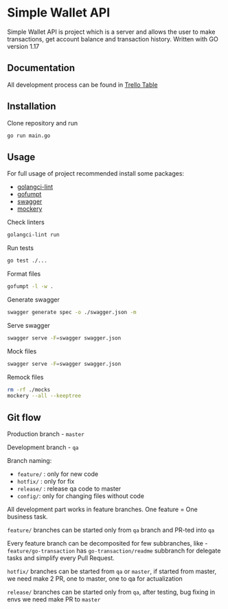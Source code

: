 # Simple Wallet API

Simple Wallet API is project which is a server and allows the user to make transactions, get account balance and transaction history. Written with GO version 1.17
## Documentation
All development process can be found in [Trello Table](https://trello.com/b/0Zzkpg9W/simple-wallet)
## Installation
Clone repository and run
```bash
go run main.go
```

## Usage
For full usage of project recommended install some  packages:
- [golangci-lint](https://github.com/golangci/golangci-lint)
- [gofumpt](https://github.com/mvdan/gofumpt)
- [swagger](https://github.com/go-swagger/go-swagger)
- [mockery](https://github.com/vektra/mockery)

Check linters
```bash
golangci-lint run
```
Run tests
```bash
go test ./...
```
Format files
```bash
gofumpt -l -w .
```
Generate swagger
```bash
swagger generate spec -o ./swagger.json -m
```
Serve swagger
```bash
swagger serve -F=swagger swagger.json
```
Mock files
```bash
swagger serve -F=swagger swagger.json
```
Remock files
```bash
rm -rf ./mocks
mockery --all --keeptree
```

## Git flow
Production branch - ```master```

Development branch - ```qa```

Branch naming:
- ```feature/``` : only for new code
- ```hotfix/``` : only for fix
- ```release/``` : release qa code to master
- ```config/```: only for changing files without code

All development part works in feature branches. One feature = One business task.

```feature/``` branches can be started only from ```qa``` branch and PR-ted into ```qa```

Every feature branch can be decomposited for few subbranches, like - ```feature/go-transaction``` has ```go-transaction/readme``` subbranch for delegate tasks and simplify every Pull Request.

```hotfix/``` branches can be started from ```qa``` or ```master```, if started from master, we need make 2 PR, one to master, one to qa for actualization

```release/``` branches can be started only from ```qa```, after testing, bug fixing in envs we need make PR to ```master```